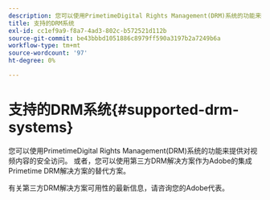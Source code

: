 ```yaml
---
description: 您可以使用PrimetimeDigital Rights Management(DRM)系统的功能来提供对视频内容的安全访问。 或者，您可以使用第三方DRM解决方案作为Adobe的集成Primetime DRM解决方案的替代方案。
title: 支持的DRM系统
exl-id: cc1ef9a9-f8a7-4ad3-802c-b572521d112b
source-git-commit: be43bbbd1051886c8979ff590a3197b2a7249b6a
workflow-type: tm+mt
source-wordcount: '97'
ht-degree: 0%

---
```


# 支持的DRM系统{#supported-drm-systems}

您可以使用PrimetimeDigital Rights Management(DRM)系统的功能来提供对视频内容的安全访问。 或者，您可以使用第三方DRM解决方案作为Adobe的集成Primetime DRM解决方案的替代方案。

有关第三方DRM解决方案可用性的最新信息，请咨询您的Adobe代表。

